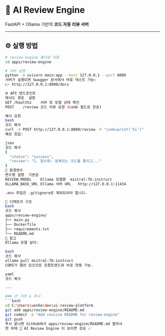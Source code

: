 # 🚀 AI Review Engine

FastAPI + Ollama 기반의 **코드 자동 리뷰 서버**

---

## ⚙️ 실행 방법
```bash
# review-engine 폴더로 이동
cd apps/review-engine

# 서버 실행
python -m uvicorn main:app --host 127.0.0.1 --port 8000
서버가 실행되면 Swagger 문서에서 바로 테스트 가능:
👉 http://127.0.0.1:8000/docs

🌐 API 엔드포인트
메서드	경로	설명
GET	/healthz	서버 및 모델 상태 확인
POST	/review	코드 리뷰 요청 (code 필드로 전송)

예시 요청
bash
코드 복사
curl -X POST http://127.0.0.1:8000/review -F "code=print('hi')"
예상 응답:

json
코드 복사
{
  "status": "success",
  "review": "1. 함수화: 중복되는 코드를 줄이고..."
}
🧩 환경변수
변수명	설명	기본값
REVIEW_MODEL	Ollama 모델명	mistral:7b-instruct
OLLAMA_BASE_URL	Ollama 서버 URL	http://127.0.0.1:11434

.env 파일은 .gitignore로 제외되어야 합니다.

📁 디렉토리 구조
bash
코드 복사
apps/review-engine/
├── main.py
├── Dockerfile
├── requirements.txt
└── README.md
🧠 참고
Ollama 모델 설치:

bash
코드 복사
ollama pull mistral:7b-instruct
CORS가 열려 있으므로 프론트엔드와 바로 연동 가능.

yaml
코드 복사

---

### 📦 커밋 & 푸시
```bash
cd C:\Users\wonke\dev\ai-review-platform
git add apps/review-engine/README.md
git commit -m "Add concise README for review-engine"
git push
푸시 끝나면 GitHub에서 apps/review-engine/README.md 열어서
맨 위에 🚀 AI Review Engine 이 보이면 성공 ✅
